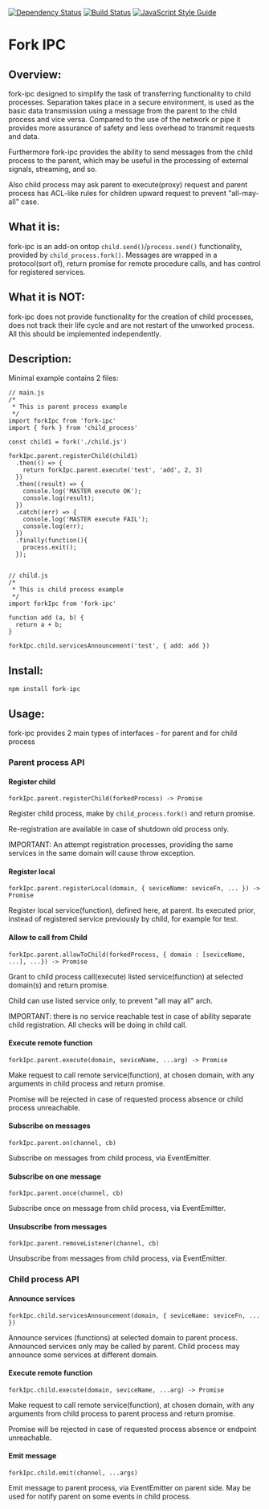 [![Dependency Status](https://gemnasium.com/Meettya/fork-ipc.png)](https://gemnasium.com/Meettya/fork-ipc)
[![Build Status](https://travis-ci.org/Meettya/fork-ipc.png?branch=master)](https://travis-ci.org/Meettya/fork-ipc)
[![JavaScript Style Guide](https://img.shields.io/badge/code%20style-standard-brightgreen.svg)](http://standardjs.com/)

# Fork IPC

## Overview:

fork-ipc designed to simplify the task of transferring functionality to child processes. Separation takes place in a secure environment, is used as the basic data transmission using a message from the parent to the child process and vice versa. Compared to the use of the network or pipe it provides more assurance of safety and less overhead to transmit requests and data.

Furthermore fork-ipc provides the ability to send messages from the child process to the parent, which may be useful in the processing of external signals, streaming, and so.

Also child process may ask parent to execute(proxy) request and parent process has ACL-like rules for children upward request to prevent "all-may-all" case.

## What it is:

fork-ipc is an add-on ontop `child.send()`/`process.send()` functionality, provided by `child_process.fork()`. Messages are wrapped in a protocol(sort of), return promise for remote procedure calls, and has control for registered services.

## What it is NOT:

fork-ipc does not provide functionality for the creation of child processes, does not track their life cycle and are not restart of the unworked process.
All this should be implemented independently.

## Description:

Minimal example contains 2 files:

    // main.js
    /*
     * This is parent process example
     */
    import forkIpc from 'fork-ipc'
    import { fork } from 'child_process'

    const child1 = fork('./child.js')

    forkIpc.parent.registerChild(child1)
      .then(() => {
        return forkIpc.parent.execute('test', 'add', 2, 3)
      })
      .then((result) => {
        console.log('MASTER execute OK');
        console.log(result);
      })
      .catch((err) => {
        console.log('MASTER execute FAIL');
        console.log(err);
      })
      .finally(function(){
        process.exit();
      });


    // child.js
    /*
     * This is child process example
     */
    import forkIpc from 'fork-ipc'

    function add (a, b) {
      return a + b;
    }

    forkIpc.child.servicesAnnouncement('test', { add: add })


## Install:

    npm install fork-ipc

## Usage:

fork-ipc provides 2 main types of interfaces - for parent and for child process

### Parent process API

#### Register child

    forkIpc.parent.registerChild(forkedProcess) -> Promise

Register child process, make by `child_process.fork()` and return promise.

Re-registration are available in case of shutdown old process only.

IMPORTANT: An attempt registration processes, providing the same services in the same domain will cause throw exception.

#### Register local

    forkIpc.parent.registerLocal(domain, { seviceName: seviceFn, ... }) -> Promise

Register local service(function), defined here, at parent. Its executed prior, instead of registered service previously by child, for example for test.

#### Allow to call from Child

    forkIpc.parent.allowToChild(forkedProcess, { domain : [seviceName, ...], ...}) -> Promise

Grant to child process call(execute) listed service(function) at selected domain(s) and return promise.

Child can use listed service only, to prevent "all may all" arch.

IMPORTANT: there is no service reachable test in case of ability separate child registration. All checks will be doing in child call.

#### Execute remote function

    forkIpc.parent.execute(domain, seviceName, ...arg) -> Promise

Make request to call remote service(function), at chosen domain, with any arguments in child process and return promise.

Promise will be rejected in case of requested process absence or child process unreachable.

#### Subscribe on messages

    forkIpc.parent.on(channel, cb)

Subscribe on messages from child process, via EventEmitter.

#### Subscribe on one message

    forkIpc.parent.once(channel, cb)

Subscribe once on message from child process, via EventEmitter.

#### Unsubscribe from messages

    forkIpc.parent.removeListener(channel, cb)

Unsubscribe from messages from child process, via EventEmitter.

### Child process API

#### Announce services

    forkIpc.child.servicesAnnouncement(domain, { seviceName: seviceFn, ... })

Announce services (functions) at selected domain to parent process. Announced services only may be called by parent. Child process may announce some services at different domain.

#### Execute remote function

    forkIpc.child.execute(domain, seviceName, ...arg) -> Promise

Make request to call remote service(function), at chosen domain, with any arguments from child process to parent process and return promise.

Promise will be rejected in case of requested process absence or endpoint unreachable.

#### Emit message

    forkIpc.child.emit(channel, ...args)

Emit message to parent process, via EventEmitter on parent side. May be used for notify parent on some events in child process.
